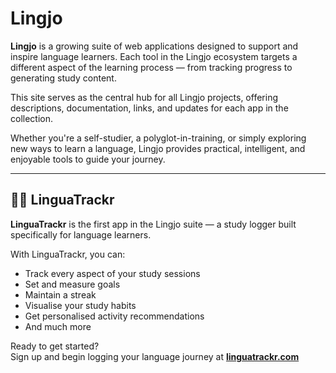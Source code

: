 # Lingjo

**Lingjo** is a growing suite of web applications designed to support and inspire language learners. Each tool in the Lingjo ecosystem targets a different aspect of the learning process — from tracking progress to generating study content.

This site serves as the central hub for all Lingjo projects, offering descriptions, documentation, links, and updates for each app in the collection.

Whether you're a self-studier, a polyglot-in-training, or simply exploring new ways to learn a language, Lingjo provides practical, intelligent, and enjoyable tools to guide your journey.

---

## 🧑‍🎓 LinguaTrackr

**LinguaTrackr** is the first app in the Lingjo suite — a study logger built specifically for language learners.

With LinguaTrackr, you can:
- Track every aspect of your study sessions
- Set and measure goals
- Maintain a streak
- Visualise your study habits
- Get personalised activity recommendations
- And much more

Ready to get started?  
Sign up and begin logging your language journey at [**linguatrackr.com**](https://linguatrackr.com)
